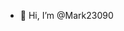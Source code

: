 - 👋 Hi, I’m @Mark23090

<!---
Mark23090/Mark23090 is a ✨ special ✨ repository because its `README.md` (this file) appears on your GitHub profile.
You can click the Preview link to take a look at your changes.
--->
